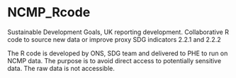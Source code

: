 # NCMP_Rcode

Sustainable Development Goals, UK reporting development.
Collaborative R code to source new data or improve proxy SDG indicators 2.2.1 and 2.2.2

The R code is developed by ONS, SDG team and delivered to PHE to run on NCMP data. The purpose is to avoid direct access to potentially sensitive data.
The raw data is not accessible.
